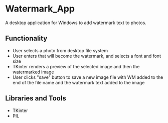 # Watermark_App
A desktop application for Windows to add watermark text to photos.

## Functionality
- User selects a photo from desktop file system
- User enters that will become the watermark, and selects a font and font size
- TKinter renders a preview of the selected image and then the watermarked image
- User clicks "save" button to save a new image file with WM added to the end of the file name and the watermark text added to the image

## Libraries and Tools
- TKinter
- PIL

